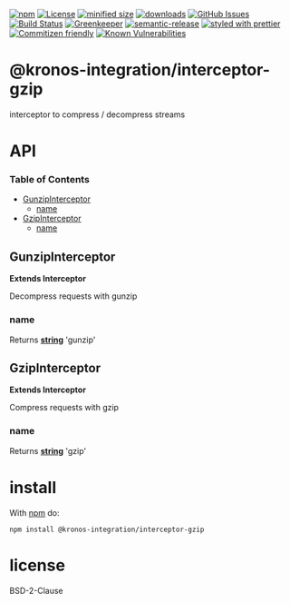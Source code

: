 [![npm](https://img.shields.io/npm/v/@kronos-integration/interceptor-gzip.svg)](https://www.npmjs.com/package/@kronos-integration/interceptor-gzip)
[![License](https://img.shields.io/badge/License-BSD%203--Clause-blue.svg)](https://opensource.org/licenses/BSD-3-Clause)
[![minified size](https://badgen.net/bundlephobia/min/@kronos-integration/interceptor-gzip)](https://bundlephobia.com/result?p=@kronos-integration/interceptor-gzip)
[![downloads](http://img.shields.io/npm/dm/@kronos-integration/interceptor-gzip.svg?style=flat-square)](https://npmjs.org/package/@kronos-integration/interceptor-gzip)
[![GitHub Issues](https://img.shields.io/github/issues/Kronos-Integration/interceptor-gzip.svg?style=flat-square)](https://github.com/Kronos-Integration/interceptor-gzip/issues)
[![Build Status](https://secure.travis-ci.org/Kronos-Integration/interceptor-gzip.png)](http://travis-ci.org/Kronos-Integration/interceptor-gzip)
[![Greenkeeper](https://badges.greenkeeper.io/Kronos-Integration/interceptor-gzip.svg)](https://greenkeeper.io/)
[![semantic-release](https://img.shields.io/badge/%20%20%F0%9F%93%A6%F0%9F%9A%80-semantic--release-e10079.svg)](https://github.com/Kronos-Integration/interceptor-gzip)
[![styled with prettier](https://img.shields.io/badge/styled_with-prettier-ff69b4.svg)](https://github.com/prettier/prettier)
[![Commitizen friendly](https://img.shields.io/badge/commitizen-friendly-brightgreen.svg)](http://commitizen.github.io/cz-cli/)
[![Known Vulnerabilities](https://snyk.io/test/github/Kronos-Integration/interceptor-gzip/badge.svg)](https://snyk.io/test/github/Kronos-Integration/interceptor-gzip)


# @kronos-integration/interceptor-gzip

interceptor to compress / decompress streams

# API

<!-- Generated by documentation.js. Update this documentation by updating the source code. -->

### Table of Contents

-   [GunzipInterceptor](#gunzipinterceptor)
    -   [name](#name)
-   [GzipInterceptor](#gzipinterceptor)
    -   [name](#name-1)

## GunzipInterceptor

**Extends Interceptor**

Decompress requests with gunzip

### name

Returns **[string](https://developer.mozilla.org/docs/Web/JavaScript/Reference/Global_Objects/String)** 'gunzip'

## GzipInterceptor

**Extends Interceptor**

Compress requests with gzip

### name

Returns **[string](https://developer.mozilla.org/docs/Web/JavaScript/Reference/Global_Objects/String)** 'gzip'

# install

With [npm](http://npmjs.org) do:

```shell
npm install @kronos-integration/interceptor-gzip
```

# license

BSD-2-Clause
